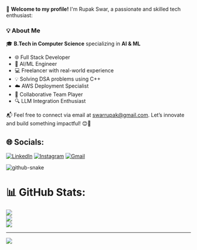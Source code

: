 👋 **Welcome to my profile!** I'm Rupak Swar, a passionate and skilled tech enthusiast:  

### 💡 **About Me**  
🎓 **B.Tech in Computer Science** specializing in **AI & ML**  

- 🌐 Full Stack Developer  
- 🤖 AI/ML Engineer  
- 💻 Freelancer with real-world experience  
- 💡 Solving DSA problems using C++  
- ☁️ AWS Deployment Specialist  
- 🤝 Collaborative Team Player  
- 🔍 LLM Integration Enthusiast  

📬 Feel free to connect via email at swarrupak@gmail.com. Let’s innovate and build something impactful! 😊🚀  




## 🌐 Socials:
[![LinkedIn](https://img.shields.io/badge/LinkedIn-%230077B5.svg?logo=linkedin&logoColor=white)](https://www.linkedin.com/in/rupak-swar-54a101259?)
[![Instagram](https://img.shields.io/badge/Instagram-%23E4405F.svg?logo=instagram&logoColor=white)](https://www.instagram.com/rupak.io/)
[![Gmail](https://img.shields.io/badge/Gmail-%23D14836.svg?logo=gmail&logoColor=white)](mailto:swarrupak@gmail.com)



<picture>
  <source media="(prefers-color-scheme: dark)" srcset="https://raw.githubusercontent.com/ai-rupak/ai-rupak/output/github-snake-dark.svg" />
  <source media="(prefers-color-scheme: light)" srcset="https://raw.githubusercontent.com/ai-rupak/ai-rupak/output/github-snake.svg" />
  <img alt="github-snake" src="https://raw.githubusercontent.com/tobiasmeyhoefer/tobiasmeyhoefer/output/github-snake.svg" />
</picture>



# 📊 GitHub Stats:
![](https://github-readme-stats.vercel.app/api?username=ai-rupak&theme=dark&hide_border=false&include_all_commits=true&count_private=true)<br/>
![](https://github-readme-streak-stats.herokuapp.com/?user=ai-rupak&theme=dark&hide_border=false)<br/>
![](https://github-readme-stats.vercel.app/api/top-langs/?username=ai-rupak&theme=dark&hide_border=false&include_all_commits=true&count_private=true&layout=compact)


---
[![](https://visitcount.itsvg.in/api?id=ai-rupak&icon=0&color=0)](https://visitcount.itsvg.in)

<!-- Proudly created with GPRM ( https://gprm.itsvg.in ) -->
